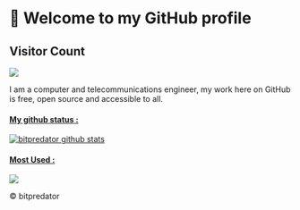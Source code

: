 # 👋 Welcome to my GitHub profile

## Visitor Count
  <img src="https://profile-counter.glitch.me/bitpredator/count.svg" />

I am a computer and telecommunications engineer, my work here on GitHub is free, open source and accessible to all.

<a href="https://github.com/anuraghazra/github-readme-stats"><h4>My github status :</h4><img align="center" src="https://github-readme-stats.vercel.app/api?username=bitpredator&show_icons=true&include_all_commits=true&theme=vision-friendly-dark&hide_border=true" alt="bitpredator github stats"/></a>

<a href="https://github.com/anuraghazra/github-readme-stats"><h4>Most Used :</h4><img align="center" src="https://github-readme-stats.vercel.app/api/top-langs/?username=bitpredator&layout=compact&theme=vision-friendly-dark&hide_border=true" /></a>


&copy; bitpredator
